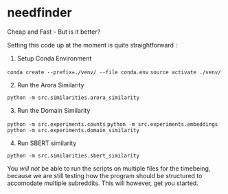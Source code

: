 # needfinder
Cheap and Fast - But is it better?

Setting this code up at the moment is quite straightforward : 

1. Setup Conda Environment

`conda create --prefix=./venv/ --file conda.env` 
`source activate ./venv/`

2. Run the Arora Similarity  

`python -m src.similarities.arora_similarity`

3. Run the Domain Similarity

`python -m src.experiments.counts`
`python -m src.experiments.embeddings`
`python -m src.experiments.domain_similarity`

4. Run SBERT similarity 

`python -m src.similarities.sbert_similarity`

You *will not* be able to run the scripts on multiple files for the timebeing, because we are still testing how the program should be structured to accomodate multiple subreddits. This will however, get you started. 
